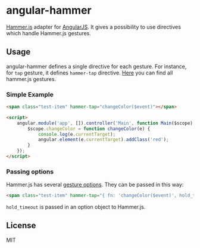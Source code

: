 # angular-hammer

[Hammer.js](http://eightmedia.github.io/hammer.js/) adapter for [AngularJS](http://angularjs.org/). It gives a possibility to use directives which handle Hammer.js gestures.

## Usage

angular-hammer defines a single directive for each gesture. For instance, for `tap` gesture, it defines `hammer-tap` directive. [Here](https://github.com/EightMedia/hammer.js/wiki/Getting-Started#gesture-events) you can find all hammer.js gestures.

### Simple Example

```html
<span class="test-item" hammer-tap="changeColor($event)"></span>

<script>
	angular.module('app', []).controller('Main', function Main($scope) {
		$scope.changeColor = function changeColor(e) {
			console.log(e.currentTarget);
			angular.element(e.currentTarget).addClass('red');
		}
	});
</script>
```

### Passing options

Hammer.js has several [gesture options](https://github.com/EightMedia/hammer.js/wiki/Getting-Started#gesture-options). They can be passed in this way:

```html
<span class="test-item" hammer-tap="{ fn: 'changeColor($event)', hold_timeout: 1000 }"></span>
```

`hold_timeout` is passed in an option object to Hammer.js.

## License

MIT